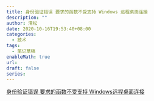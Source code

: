 ```yaml
---
title: 身份验证错误 要求的函数不受支持 Windows 远程桌面连接
description: ""
author: 清松
date: 2020-10-16T19:53:40+08:00
categories:
  - 技术
tags:
  - 笔记草稿
enableMath: true
url: 
draft: false
series:
---
```

[身份验证错误 要求的函数不受支持 Windows远程桌面连接](https://blog.csdn.net/veloi/article/details/80333457)